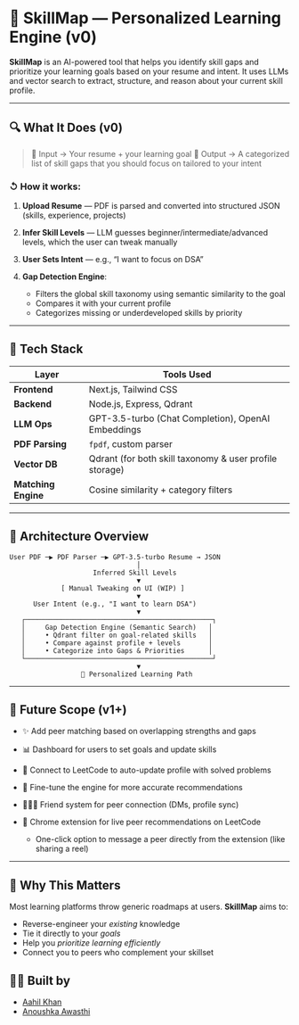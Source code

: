 # 🧠 SkillMap — Personalized Learning Engine (v0)

**SkillMap** is an AI-powered tool that helps you identify skill gaps and prioritize your learning goals based on your resume and intent. It uses LLMs and vector search to extract, structure, and reason about your current skill profile.

---

## 🔍 What It Does (v0)

> 🎯 Input → Your resume + your learning goal
> 🧹 Output → A categorized list of skill gaps that you should focus on tailored to your intent

### ↺ How it works:

1. **Upload Resume** — PDF is parsed and converted into structured JSON (skills, experience, projects)
2. **Infer Skill Levels** — LLM guesses beginner/intermediate/advanced levels, which the user can tweak manually
3. **User Sets Intent** — e.g., “I want to focus on DSA”
4. **Gap Detection Engine**:

   * Filters the global skill taxonomy using semantic similarity to the goal
   * Compares it with your current profile
   * Categorizes missing or underdeveloped skills by priority

---

## 🧰 Tech Stack

| Layer               | Tools Used                                              |
| ------------------- | ------------------------------------------------------- |
| **Frontend**        | Next.js, Tailwind CSS                                   |
| **Backend**         | Node.js, Express, Qdrant                                |
| **LLM Ops**         | GPT-3.5-turbo (Chat Completion), OpenAI Embeddings      |
| **PDF Parsing**     | `fpdf`, custom parser                                   |
| **Vector DB**       | Qdrant (for both skill taxonomy & user profile storage) |
| **Matching Engine** | Cosine similarity + category filters                    |

---

## 🧠 Architecture Overview

```
User PDF ─▶ PDF Parser ─▶ GPT-3.5-turbo Resume → JSON
                                │
                     Inferred Skill Levels
                                ▼
             [ Manual Tweaking on UI (WIP) ]
                                ▼
      User Intent (e.g., "I want to learn DSA")
                                ▼
   ┌───────────────────────────────────────────────┐
   │     Gap Detection Engine (Semantic Search)   │
   │     • Qdrant filter on goal-related skills   │
   │     • Compare against profile + levels       │
   │     • Categorize into Gaps & Priorities      │
   └───────────────────────────────────────────────┘
                                ▼
                  🎯 Personalized Learning Path
```

---

## 🔮 Future Scope (v1+)

* ✨ Add peer matching based on overlapping strengths and gaps
* 📊 Dashboard for users to set goals and update skills
* 🔗 Connect to LeetCode to auto-update profile with solved problems
* 🧠 Fine-tune the engine for more accurate recommendations
* 🧑‍🤝‍🧑 Friend system for peer connection (DMs, profile sync)
* 🧹 Chrome extension for live peer recommendations on LeetCode

  * One-click option to message a peer directly from the extension (like sharing a reel)

---

## 🚀 Why This Matters

Most learning platforms throw generic roadmaps at users. **SkillMap** aims to:

* Reverse-engineer your *existing* knowledge
* Tie it directly to your *goals*
* Help you *prioritize learning efficiently*
* Connect you to peers who complement your skillset

## 👨‍💻 Built by

- [Aahil Khan](https://github.com/aahil-khan)
- [Anoushka Awasthi](https://github.com/anoushkawasthi)
